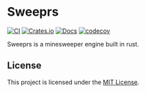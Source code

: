 # Sweeprs

[![CI](https://github.com/ilmannafian04/sweeprs/actions/workflows/ci.yml/badge.svg)](https://github.com/ilmannafian04/sweeprs/actions/workflows/ci.yml)
[![Crates.io](https://img.shields.io/crates/v/sweeprs)](https://crates.io/crates/sweeprs)
[![Docs](https://img.shields.io/docsrs/sweeprs)](https://docs.rs/sweeprs)
[![codecov](https://codecov.io/gh/ilmannafian04/sweeprs/branch/main/graph/badge.svg?token=ZX6RDMRHZY)](https://codecov.io/gh/ilmannafian04/sweeprs)

Sweeprs is a minesweeper engine built in rust.

## License

This project is licensed under the [MIT License](./LICENSE).

